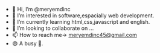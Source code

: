 - 👋 Hi, I’m @meryemdinc
- 👀 I’m interested in software,espacially web development.
- 🌱 I’m currently learning html,css,javascript and english.
- 💞️ I’m looking to collaborate on ...
- 📫 How to reach me-> meryemdinc45@gmail.com
- 😄 A busy 🐝.


<!---
meryemdinc/meryemdinc is a ✨ special ✨ repository because its `README.md` (this file) appears on your GitHub profile.
You can click the Preview link to take a look at your changes.
--->
